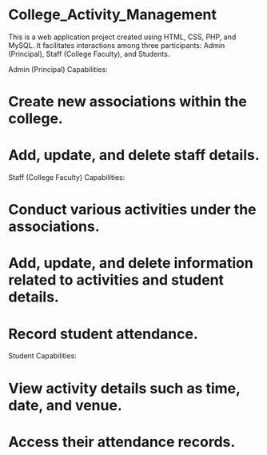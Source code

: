 # College_Activity_Management
This is a web application project created using HTML, CSS, PHP, and MySQL. It facilitates interactions among three participants: Admin (Principal), Staff (College Faculty), and Students.

Admin (Principal) Capabilities:
# Create new associations within the college.
# Add, update, and delete staff details.

Staff (College Faculty) Capabilities:
# Conduct various activities under the associations.
# Add, update, and delete information related to activities and student details.
# Record student attendance.

Student Capabilities:
# View activity details such as time, date, and venue.
# Access their attendance records.
